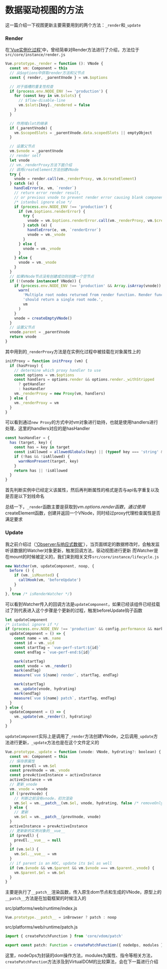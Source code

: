 # 数据驱动视图的方法

这一篇介绍一下视图更新主要需要用到的两个方法：`_render`和`_update`

### Render
在['Vue实例化过程'](https://github.com/gitliyu/vue-notes/blob/master/notes/vue-define.md)中，曾经简单对Render方法进行了介绍，方法位于`src/core/instance/render.js`

```javascript
Vue.prototype._render = function (): VNode {
  const vm: Component = this
  // 从$options中获取render方法和父节点
  const { render, _parentVnode } = vm.$options

  // 对于插槽的重复性检查
  if (process.env.NODE_ENV !== 'production') {
    for (const key in vm.$slots) {
      // $flow-disable-line
      vm.$slots[key]._rendered = false
    }
  }

  // 作用域slot的继承
  if (_parentVnode) {
    vm.$scopedSlots = _parentVnode.data.scopedSlots || emptyObject
  }

  // 设置父节点
  vm.$vnode = _parentVnode
  // render self
  let vnode
  // vm._renderProxy方法下面介绍
  // 调用createElement方法创建VNode
  try {
    vnode = render.call(vm._renderProxy, vm.$createElement)
  } catch (e) {
    handleError(e, vm, `render`)
    // return error render result,
    // or previous vnode to prevent render error causing blank component
    /* istanbul ignore else */
    if (process.env.NODE_ENV !== 'production') {
      if (vm.$options.renderError) {
        try {
          vnode = vm.$options.renderError.call(vm._renderProxy, vm.$createElement, e)
        } catch (e) {
          handleError(e, vm, `renderError`)
          vnode = vm._vnode
        }
      } else {
        vnode = vm._vnode
      }
    } else {
      vnode = vm._vnode
    }
  }
  // 如果VNode节点没有创建成功则创建一个空节点
  if (!(vnode instanceof VNode)) {
    if (process.env.NODE_ENV !== 'production' && Array.isArray(vnode)) {
      warn(
        'Multiple root nodes returned from render function. Render function ' +
        'should return a single root node.',
        vm
      )
    }
    vnode = createEmptyVNode()
  }
  // 设置父节点
  vnode.parent = _parentVnode
  return vnode
}
```
其中用到的`_renderProxy`方法是在实例化过程中被挂载在对象属性上的
```javascript
initProxy = function initProxy (vm) {
  if (hasProxy) {
    // determine which proxy handler to use
    const options = vm.$options
    const handlers = options.render && options.render._withStripped
      ? getHandler
      : hasHandler
    vm._renderProxy = new Proxy(vm, handlers)
  } else {
    vm._renderProxy = vm
  }
}
```
可以看到通过`new Proxy`的方式中对vm对象进行劫持，也就是使用handlers进行处理，这里的handlers对应的是hasHandler
```javascript
const hasHandler = {
  has (target, key) {
    const has = key in target
    const isAllowed = allowedGlobals(key) || (typeof key === 'string' && key.charAt(0) === '_')
    if (!has && !isAllowed) {
      warnNonPresent(target, key)
    }
    return has || !isAllowed
  }
}
```
首先判断实例中已经定义该属性，然后再判断属性的格式是否与api名字重复以及是否是以下划线命名

总结一下，`_render`函数主要是获取到vm.$options.render函数，通过使用$createElement函数，创建并返回一个VNode，同时经过proxy代理检查属性是否满足要求

### Update
我之前介绍过（['Observer与响应式数据'](https://github.com/gitliyu/vue-notes/blob/master/notes/vue-observer.md)），当页面绑定的数据修改时，会触发监听该数据的Watcher对象更新，触发回调方法，驱动视图进行更新
而Watcher是在mount的时候被定义的，我们来到相关文件`src/core/instance/lifecycle.js`
```javascript
new Watcher(vm, updateComponent, noop, {
  before () {
    if (vm._isMounted) {
      callHook(vm, 'beforeUpdate')
    }
  }
}, true /* isRenderWatcher */)
```
可以看到Watcher传入的回调方法是`updateComponent`，如果已经该组件已经挂载过了则代表进入这个步骤是个更新的过程，触发beforeUpdate钩子函数
```javascript
let updateComponent
/* istanbul ignore if */
if (process.env.NODE_ENV !== 'production' && config.performance && mark) {
  updateComponent = () => {
    const name = vm._name
    const id = vm._uid
    const startTag = `vue-perf-start:${id}`
    const endTag = `vue-perf-end:${id}`

    mark(startTag)
    const vnode = vm._render()
    mark(endTag)
    measure(`vue ${name} render`, startTag, endTag)

    mark(startTag)
    vm._update(vnode, hydrating)
    mark(endTag)
    measure(`vue ${name} patch`, startTag, endTag)
  }
} else {
  updateComponent = () => {
    vm._update(vm._render(), hydrating)
  }
}
```
`updateComponent`实际上是调用了`_render`方法创建VNode，之后调用`_update`方法进行更新，`_update`方法也是在这个文件定义的
```javascript
Vue.prototype._update = function (vnode: VNode, hydrating?: boolean) {
  const vm: Component = this
  // 保存原属性
  const prevEl = vm.$el
  const prevVnode = vm._vnode
  const prevActiveInstance = activeInstance
  activeInstance = vm
  // 更新_vnode
  vm._vnode = vnode
  if (!prevVnode) {
    // 判断之前没有vnode，初次渲染
    vm.$el = vm.__patch__(vm.$el, vnode, hydrating, false /* removeOnly */)
  } else {
    // 更新
    vm.$el = vm.__patch__(prevVnode, vnode)
  }
  activeInstance = prevActiveInstance
  // 更新新的实例对象的__vue__
  if (prevEl) {
    prevEl.__vue__ = null
  }
  if (vm.$el) {
    vm.$el.__vue__ = vm
  }
  // if parent is an HOC, update its $el as well
  if (vm.$vnode && vm.$parent && vm.$vnode === vm.$parent._vnode) {
    vm.$parent.$el = vm.$el
  }
}
```
主要是执行了`__patch__`渲染函数，传入原生dom节点和生成的VNode，原型上的`__patch__`方法是在加载框架的时候注入的

src/platforms/web/runtime/index.js
```javascript
Vue.prototype.__patch__ = inBrowser ? patch : noop
```
src/platforms/web/runtime/patch.js
```javascript
import { createPatchFunction } from 'core/vdom/patch'

export const patch: Function = createPatchFunction({ nodeOps, modules })
```
这里，nodeOps为封装的dom操作方法，modules为属性、指令等相关方法，`createPatchFunction`方法涉及到VirtualDOM的比较算法，会在下一篇进行介绍
